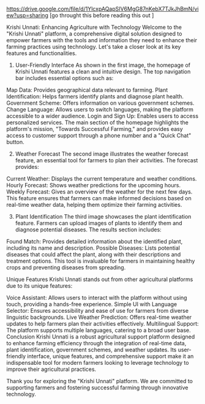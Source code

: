 https://drive.google.com/file/d/1YlcxpAQapSIV6MgG87nKebX7TJkJhBmN/view?usp=sharing [go throught this before reading this out ]

Krishi Unnati: Enhancing Agriculture with Technology
Welcome to the "Krishi Unnati" platform, a comprehensive digital solution designed to empower farmers with the tools and information they need to enhance their farming practices using technology. Let's take a closer look at its key features and functionalities.

1. User-Friendly Interface
As shown in the first image, the homepage of Krishi Unnati features a clean and intuitive design. The top navigation bar includes essential options such as:

Map Data: Provides geographical data relevant to farming.
Plant Identification: Helps farmers identify plants and diagnose plant health.
Government Scheme: Offers information on various government schemes.
Change Language: Allows users to switch languages, making the platform accessible to a wider audience.
Login and Sign Up: Enables users to access personalized services.
The main section of the homepage highlights the platform's mission, "Towards Successful Farming," and provides easy access to customer support through a phone number and a "Quick Chat" button.

2. Weather Forecast
The second image illustrates the weather forecast feature, an essential tool for farmers to plan their activities. The forecast provides:

Current Weather: Displays the current temperature and weather conditions.
Hourly Forecast: Shows weather predictions for the upcoming hours.
Weekly Forecast: Gives an overview of the weather for the next few days.
This feature ensures that farmers can make informed decisions based on real-time weather data, helping them optimize their farming activities.

3. Plant Identification
The third image showcases the plant identification feature. Farmers can upload images of plants to identify them and diagnose potential diseases. The results section includes:

Found Match: Provides detailed information about the identified plant, including its name and description.
Possible Diseases: Lists potential diseases that could affect the plant, along with their descriptions and treatment options.
This tool is invaluable for farmers in maintaining healthy crops and preventing diseases from spreading.

Unique Features
Krishi Unnati stands out from other agricultural platforms due to its unique features:

Voice Assistant: Allows users to interact with the platform without using touch, providing a hands-free experience.
Simple UI with Language Selector: Ensures accessibility and ease of use for farmers from diverse linguistic backgrounds.
Live Weather Prediction: Offers real-time weather updates to help farmers plan their activities effectively.
Multilingual Support: The platform supports multiple languages, catering to a broad user base.
Conclusion
Krishi Unnati is a robust agricultural support platform designed to enhance farming efficiency through the integration of real-time data, plant identification, government schemes, and weather updates. Its user-friendly interface, unique features, and comprehensive support make it an indispensable tool for modern farmers looking to leverage technology to improve their agricultural practices.

Thank you for exploring the "Krishi Unnati" platform. We are committed to supporting farmers and fostering successful farming through innovative technology.
